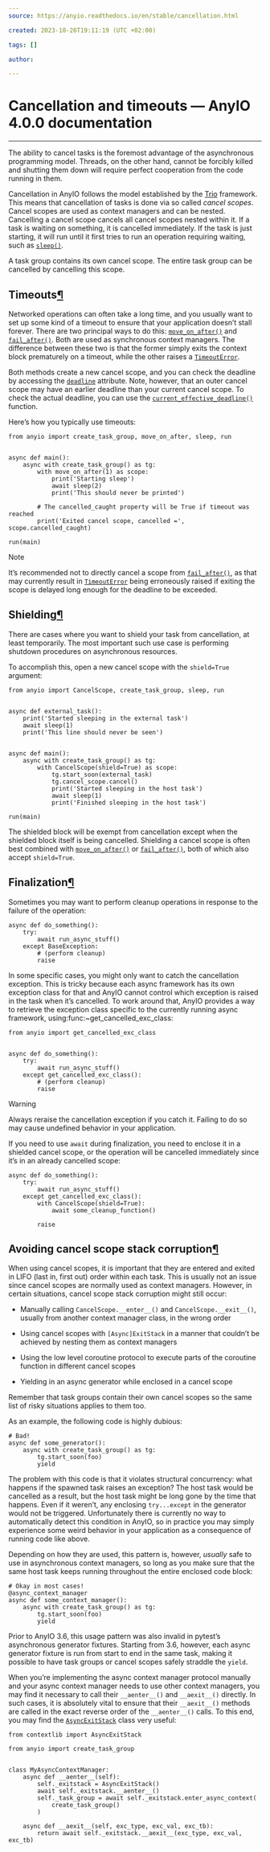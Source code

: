 ```yaml
---
source: https://anyio.readthedocs.io/en/stable/cancellation.html

created: 2023-10-26T19:11:19 (UTC +02:00)

tags: []

author: 

---
```

# Cancellation and timeouts — AnyIO 4.0.0 documentation
---
The ability to cancel tasks is the foremost advantage of the asynchronous programming model. Threads, on the other hand, cannot be forcibly killed and shutting them down will require perfect cooperation from the code running in them.

Cancellation in AnyIO follows the model established by the [Trio](https://trio.readthedocs.io/en/latest/reference-core.html#cancellation-and-timeouts) framework. This means that cancellation of tasks is done via so called _cancel scopes_. Cancel scopes are used as context managers and can be nested. Cancelling a cancel scope cancels all cancel scopes nested within it. If a task is waiting on something, it is cancelled immediately. If the task is just starting, it will run until it first tries to run an operation requiring waiting, such as [`sleep()`](https://anyio.readthedocs.io/en/stable/api.html#anyio.sleep "anyio.sleep").

A task group contains its own cancel scope. The entire task group can be cancelled by cancelling this scope.

## Timeouts[¶](https://anyio.readthedocs.io/en/stable/cancellation.html#timeouts "Link to this heading")

Networked operations can often take a long time, and you usually want to set up some kind of a timeout to ensure that your application doesn’t stall forever. There are two principal ways to do this: [`move_on_after()`](https://anyio.readthedocs.io/en/stable/api.html#anyio.move_on_after "anyio.move_on_after") and [`fail_after()`](https://anyio.readthedocs.io/en/stable/api.html#anyio.fail_after "anyio.fail_after"). Both are used as synchronous context managers. The difference between these two is that the former simply exits the context block prematurely on a timeout, while the other raises a [`TimeoutError`](https://docs.python.org/3/library/exceptions.html#TimeoutError "(in Python v3.11)").

Both methods create a new cancel scope, and you can check the deadline by accessing the [`deadline`](https://anyio.readthedocs.io/en/stable/api.html#anyio.CancelScope.deadline "anyio.CancelScope.deadline") attribute. Note, however, that an outer cancel scope may have an earlier deadline than your current cancel scope. To check the actual deadline, you can use the [`current_effective_deadline()`](https://anyio.readthedocs.io/en/stable/api.html#anyio.current_effective_deadline "anyio.current_effective_deadline") function.

Here’s how you typically use timeouts:

```
from anyio import create_task_group, move_on_after, sleep, run


async def main():
    async with create_task_group() as tg:
        with move_on_after(1) as scope:
            print('Starting sleep')
            await sleep(2)
            print('This should never be printed')

        # The cancelled_caught property will be True if timeout was reached
        print('Exited cancel scope, cancelled =', scope.cancelled_caught)

run(main)

```

Note

It’s recommended not to directly cancel a scope from [`fail_after()`](https://anyio.readthedocs.io/en/stable/api.html#anyio.fail_after "anyio.fail_after"), as that may currently result in [`TimeoutError`](https://docs.python.org/3/library/exceptions.html#TimeoutError "(in Python v3.11)") being erroneously raised if exiting the scope is delayed long enough for the deadline to be exceeded.

## Shielding[¶](https://anyio.readthedocs.io/en/stable/cancellation.html#shielding "Link to this heading")

There are cases where you want to shield your task from cancellation, at least temporarily. The most important such use case is performing shutdown procedures on asynchronous resources.

To accomplish this, open a new cancel scope with the `shield=True` argument:

```
from anyio import CancelScope, create_task_group, sleep, run


async def external_task():
    print('Started sleeping in the external task')
    await sleep(1)
    print('This line should never be seen')


async def main():
    async with create_task_group() as tg:
        with CancelScope(shield=True) as scope:
            tg.start_soon(external_task)
            tg.cancel_scope.cancel()
            print('Started sleeping in the host task')
            await sleep(1)
            print('Finished sleeping in the host task')

run(main)

```

The shielded block will be exempt from cancellation except when the shielded block itself is being cancelled. Shielding a cancel scope is often best combined with [`move_on_after()`](https://anyio.readthedocs.io/en/stable/api.html#anyio.move_on_after "anyio.move_on_after") or [`fail_after()`](https://anyio.readthedocs.io/en/stable/api.html#anyio.fail_after "anyio.fail_after"), both of which also accept `shield=True`.

## Finalization[¶](https://anyio.readthedocs.io/en/stable/cancellation.html#finalization "Link to this heading")

Sometimes you may want to perform cleanup operations in response to the failure of the operation:

```
async def do_something():
    try:
        await run_async_stuff()
    except BaseException:
        # (perform cleanup)
        raise

```

In some specific cases, you might only want to catch the cancellation exception. This is tricky because each async framework has its own exception class for that and AnyIO cannot control which exception is raised in the task when it’s cancelled. To work around that, AnyIO provides a way to retrieve the exception class specific to the currently running async framework, using:func:~get\_cancelled\_exc\_class:

```
from anyio import get_cancelled_exc_class


async def do_something():
    try:
        await run_async_stuff()
    except get_cancelled_exc_class():
        # (perform cleanup)
        raise

```

Warning

Always reraise the cancellation exception if you catch it. Failing to do so may cause undefined behavior in your application.

If you need to use `await` during finalization, you need to enclose it in a shielded cancel scope, or the operation will be cancelled immediately since it’s in an already cancelled scope:

```
async def do_something():
    try:
        await run_async_stuff()
    except get_cancelled_exc_class():
        with CancelScope(shield=True):
            await some_cleanup_function()

        raise

```

## Avoiding cancel scope stack corruption[¶](https://anyio.readthedocs.io/en/stable/cancellation.html#avoiding-cancel-scope-stack-corruption "Link to this heading")

When using cancel scopes, it is important that they are entered and exited in LIFO (last in, first out) order within each task. This is usually not an issue since cancel scopes are normally used as context managers. However, in certain situations, cancel scope stack corruption might still occur:

-   Manually calling `CancelScope.__enter__()` and `CancelScope.__exit__()`, usually from another context manager class, in the wrong order
    
-   Using cancel scopes with `[Async]ExitStack` in a manner that couldn’t be achieved by nesting them as context managers
    
-   Using the low level coroutine protocol to execute parts of the coroutine function in different cancel scopes
    
-   Yielding in an async generator while enclosed in a cancel scope
    

Remember that task groups contain their own cancel scopes so the same list of risky situations applies to them too.

As an example, the following code is highly dubious:

```
# Bad!
async def some_generator():
    async with create_task_group() as tg:
        tg.start_soon(foo)
        yield

```

The problem with this code is that it violates structural concurrency: what happens if the spawned task raises an exception? The host task would be cancelled as a result, but the host task might be long gone by the time that happens. Even if it weren’t, any enclosing `try...except` in the generator would not be triggered. Unfortunately there is currently no way to automatically detect this condition in AnyIO, so in practice you may simply experience some weird behavior in your application as a consequence of running code like above.

Depending on how they are used, this pattern is, however, _usually_ safe to use in asynchronous context managers, so long as you make sure that the same host task keeps running throughout the entire enclosed code block:

```
# Okay in most cases!
@async_context_manager
async def some_context_manager():
    async with create_task_group() as tg:
        tg.start_soon(foo)
        yield

```

Prior to AnyIO 3.6, this usage pattern was also invalid in pytest’s asynchronous generator fixtures. Starting from 3.6, however, each async generator fixture is run from start to end in the same task, making it possible to have task groups or cancel scopes safely straddle the `yield`.

When you’re implementing the async context manager protocol manually and your async context manager needs to use other context managers, you may find it necessary to call their `__aenter__()` and `__aexit__()` directly. In such cases, it is absolutely vital to ensure that their `__aexit__()` methods are called in the exact reverse order of the `__aenter__()` calls. To this end, you may find the [`AsyncExitStack`](https://docs.python.org/3/library/contextlib.html#contextlib.AsyncExitStack "(in Python v3.11)") class very useful:

```
from contextlib import AsyncExitStack

from anyio import create_task_group


class MyAsyncContextManager:
    async def __aenter__(self):
        self._exitstack = AsyncExitStack()
        await self._exitstack.__aenter__()
        self._task_group = await self._exitstack.enter_async_context(
            create_task_group()
        )

    async def __aexit__(self, exc_type, exc_val, exc_tb):
        return await self._exitstack.__aexit__(exc_type, exc_val, exc_tb)

```
